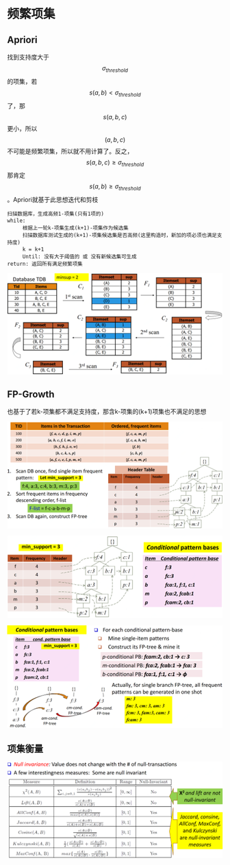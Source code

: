 # 频繁项集

## Apriori

找到支持度大于 $$\sigma_{threshold}$$ 的项集，若 $$s({a,b})<\sigma_{threshold}$$ 了，那 $$s(a,b,c)$$ 更小，所以 $$(a,b,c)$$ 不可能是频繁项集，所以就不用计算了。反之， $$s(a,b,c)\geq \sigma_{threshold}$$ 那肯定 $$s(a,b)\geq \sigma_{threshold}$$。Apriori就基于此思想迭代和剪枝

```text
扫描数据库，生成高频1-项集(只有1项的)
while:
     根据上一轮k-项集生成(k+1)-项集作为候选集
     扫描数据库测试生成的(k+1)-项集候选集是否高频(这里构造时，新加的项必须也满足支持度)
     k = k+1
     Until: 没有大于阈值的 或 没有新候选集可生成
return: 返回所有满足频繁项集
```

![Frequent Pattern:{A,B,C,E,\(A,C\),\(B,C\),\(B,E\),\(C,E\),\(B,C,E\)}](../../../.gitbook/assets/timline-jie-tu-20181011110740.png)

## FP-Growth

也基于了若k-项集都不满足支持度，那含k-项集的\(k+1\)项集也不满足的思想

![](../../../.gitbook/assets/timline-jie-tu-20181011111232.png)

![](../../../.gitbook/assets/timline-jie-tu-20181011111550.png)

![](../../../.gitbook/assets/timline-jie-tu-20181011112550.png)

## 项集衡量

![](../../../.gitbook/assets/timline-jie-tu-20181011114501.png)

## 

